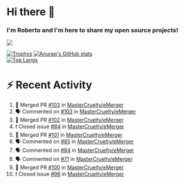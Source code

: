 # Hi there 👋
### I'm Roberto and I'm here to share my open source projects!

<img src="https://komarev.com/ghpvc/?username=mastercruelty&label=Profile views&color=0e75b6"><br>

[![Trophys](https://github-profile-trophy.vercel.app/?username=mastercruelty)](https://github.com/ryo-ma/github-profile-trophy)
[![Anurag's GitHub stats](https://github-readme-stats.vercel.app/api?username=mastercruelty&show_icons=true&theme=tokyonight)](https://github.com/anuraghazra/github-readme-stats)<br>
[![Top Langs](https://github-readme-stats.vercel.app/api/top-langs/?username=mastercruelty&langs_count=10&hide=jupyter%20notebook&exclude_repo=Alarm-project&langs_count=6&layout=compact&theme=tokyonight)](https://github.com/anuraghazra/github-readme-stats)

# :zap: Recent Activity
<!--START_SECTION:activity-->
1. 🎉 Merged PR [#103](https://github.com/MasterCruelty/eMerger/pull/103) in [MasterCruelty/eMerger](https://github.com/MasterCruelty/eMerger)
2. 🗣 Commented on [#103](https://github.com/MasterCruelty/eMerger/issues/103) in [MasterCruelty/eMerger](https://github.com/MasterCruelty/eMerger)
3. 🎉 Merged PR [#102](https://github.com/MasterCruelty/eMerger/pull/102) in [MasterCruelty/eMerger](https://github.com/MasterCruelty/eMerger)
4. ❗️ Closed issue [#84](https://github.com/MasterCruelty/eMerger/issues/84) in [MasterCruelty/eMerger](https://github.com/MasterCruelty/eMerger)
5. 🎉 Merged PR [#101](https://github.com/MasterCruelty/eMerger/pull/101) in [MasterCruelty/eMerger](https://github.com/MasterCruelty/eMerger)
6. 🗣 Commented on [#85](https://github.com/MasterCruelty/eMerger/issues/85) in [MasterCruelty/eMerger](https://github.com/MasterCruelty/eMerger)
7. 🗣 Commented on [#84](https://github.com/MasterCruelty/eMerger/issues/84) in [MasterCruelty/eMerger](https://github.com/MasterCruelty/eMerger)
8. 🗣 Commented on [#71](https://github.com/MasterCruelty/eMerger/issues/71) in [MasterCruelty/eMerger](https://github.com/MasterCruelty/eMerger)
9. 🎉 Merged PR [#100](https://github.com/MasterCruelty/eMerger/pull/100) in [MasterCruelty/eMerger](https://github.com/MasterCruelty/eMerger)
10. ❗️ Closed issue [#96](https://github.com/MasterCruelty/eMerger/issues/96) in [MasterCruelty/eMerger](https://github.com/MasterCruelty/eMerger)
<!--END_SECTION:activity-->
